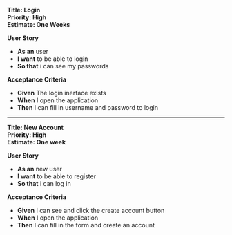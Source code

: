 **Title: Login** \
**Priority: High** \
**Estimate: One Weeks**

**User Story**

- **As an** user
- **I want** to be able to login
- **So that** i can see my passwords

**Acceptance Criteria**

- **Given** The login inerface exists
- **When** I open the application
- **Then** I can fill in username and password to login

---

**Title: New Account** \
**Priority: High** \
**Estimate: One week**

**User Story**

- **As an** new user
- **I want** to be able to register
- **So that** i can log in

**Acceptance Criteria**

- **Given** I can see and click the create account button
- **When** I open the application
- **Then** I can fill in the form and create an account

